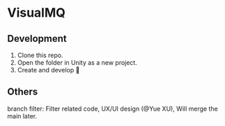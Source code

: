 # VisualMQ

## Development
1. Clone this repo.
1. Open the folder in Unity as a new project.
1. Create and develop :art:

## Others
branch filter: Filter related code, UX/UI design (@Yue XU), Will merge the main later.
